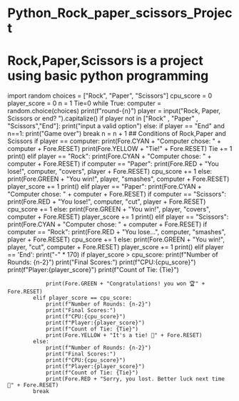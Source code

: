 # Python_Rock_paper_scissors_Project
# Rock,Paper,Scissors is a project using basic python programming












































import random
choices = ["Rock", "Paper", "Scissors"]
cpu_score = 0
player_score = 0
n = 1
Tie=0
while True:
    computer = random.choice(choices)
    print(f"round-{n}")
    player = input("Rock, Paper, Scissors or end? ").capitalize()
    if player not in ["Rock" , "Paper" , "Scissors","End"]:
        print("input a valid option")
    else:
        if player == "End" and n==1:
            print("Game over")
            break
        n = n + 1
        ## Conditions of Rock,Paper and Scissors
        if player == computer:
            print(Fore.CYAN + "Computer chose: " + computer + Fore.RESET)
            print(Fore.YELLOW + "Tie!" + Fore.RESET)
            Tie += 1
            print()
        elif player == "Rock":
            print(Fore.CYAN + "Computer chose: " + computer + Fore.RESET)
            if computer == "Paper":
                print(Fore.RED + "You lose!", computer, "covers", player + Fore.RESET)
                cpu_score += 1
            else:
                print(Fore.GREEN + "You win!", player, "smashes", computer + Fore.RESET)
                player_score += 1
            print()
        elif player == "Paper":
            print(Fore.CYAN + "Computer chose: " + computer + Fore.RESET)
            if computer == "Scissors":
                print(Fore.RED + "You lose!", computer, "cut", player + Fore.RESET)
                cpu_score += 1
            else:
                print(Fore.GREEN + "You win!", player, "covers", computer + Fore.RESET)
                player_score += 1
            print()
        elif player == "Scissors":
            print(Fore.CYAN + "Computer chose: " + computer + Fore.RESET)
            if computer == "Rock":
                print(Fore.RED + "You lose...", computer, "smashes", player + Fore.RESET)
                cpu_score += 1
            else:
                print(Fore.GREEN + "You win!", player, "cut", computer + Fore.RESET)
                player_score += 1
            print()
        elif player == 'End':
            print("-" * 170)
            if player_score > cpu_score:
                print(f"Number of Rounds: {n-2}")
                print("Final Scores:")
                print(f"CPU:{cpu_score}")
                print(f"Player:{player_score}")
                print(f"Count of Tie: {Tie}")

                print(Fore.GREEN + "Congratulations! you won 🏆" + Fore.RESET)
            elif player_score == cpu_score:
                print(f"Number of Rounds: {n-2}")
                print("Final Scores:")
                print(f"CPU:{cpu_score}")
                print(f"Player:{player_score}")
                print(f"Count of Tie: {Tie}")
                print(Fore.YELLOW + "It's a tie! 🤝" + Fore.RESET)
            else:
                print(f"Number of Rounds: {n-2}")
                print("Final Scores:")
                print(f"CPU:{cpu_score}")
                print(f"Player:{player_score}")
                print(f"Count of Tie: {Tie}")
                print(Fore.RED + "Sorry, you lost. Better luck next time 🤞" + Fore.RESET)
            break

